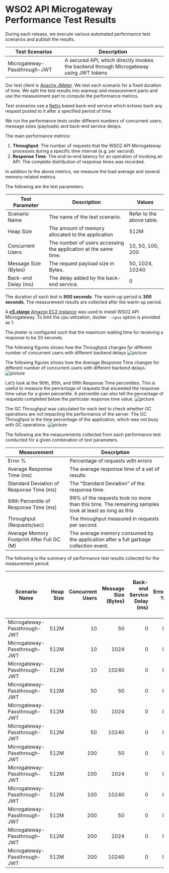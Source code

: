 # WSO2 API Microgateway Performance Test Results

During each release, we execute various automated performance test scenarios and publish the results.

| Test Scenarios | Description |
| --- | --- |
| Microgateway-Passthrough-JWT | A secured API, which directly invokes the backend through Microgateway using JWT tokens |

Our test client is [Apache JMeter](https://jmeter.apache.org/index.html). We test each scenario for a fixed duration of
time. We split the test results into warmup and measurement parts and use the measurement part to compute the
performance metrics.

Test scenarios use a [Netty](https://netty.io/) based back-end service which echoes back any request
posted to it after a specified period of time.

We run the performance tests under different numbers of concurrent users, message sizes (payloads) and back-end service
delays.

The main performance metrics:

1. **Throughput**: The number of requests that the WSO2 API Microgateway processes during a specific time interval (e.g. per second).
2. **Response Time**: The end-to-end latency for an operation of invoking an API. The complete distribution of response times was recorded.

In addition to the above metrics, we measure the load average and several memory-related metrics.

The following are the test parameters.

| Test Parameter | Description | Values |
| --- | --- | --- |
| Scenario Name | The name of the test scenario. | Refer to the above table. |
| Heap Size | The amount of memory allocated to the application | 512M |
| Concurrent Users | The number of users accessing the application at the same time. | 10, 50, 100, 200 |
| Message Size (Bytes) | The request payload size in Bytes. | 50, 1024, 10240 |
| Back-end Delay (ms) | The delay added by the back-end service. | 0 |

The duration of each test is **900 seconds**. The warm-up period is **300 seconds**.
The measurement results are collected after the warm-up period.

A [**c5.xlarge** Amazon EC2 instance](https://aws.amazon.com/ec2/instance-types/) was used to install WSO2 API Microgateway.
To limit the cpu utilization, docker `--cpus` option is provided as 1.

The jmeter is configured such that the maximum waiting time for receiving a response to be 20 seconds.

The following figures shows how the Throughput changes for different number of concurrent users with different backend delays
![picture](plots/thrpt_0ms.png)

The following figures shows how the Average Response Time changes for different number of concurrent users with different backend delays.
![picture](plots/avgt_0ms.png)

Let’s look at the 90th, 95th, and 99th Response Time percentiles. 
This is useful to measure the percentage of requests that exceeded the response time value for a given percentile. 
A percentile can also tell the percentage of requests completed below the particular response time value.
![picture](plots/response_time_0ms.png)

The GC Throughput was calculated for each test to check whether GC operations are not impacting the performance of the server. 
The GC Throughput is the time percentage of the application, which was not busy with GC operations.
![picture](plots/gc_0ms.png)

The following are the measurements collected from each performance test conducted for a given combination of
test parameters.

| Measurement | Description |
| --- | --- |
| Error % | Percentage of requests with errors |
| Average Response Time (ms) | The average response time of a set of results |
| Standard Deviation of Response Time (ms) | The “Standard Deviation” of the response time. |
| 99th Percentile of Response Time (ms) | 99% of the requests took no more than this time. The remaining samples took at least as long as this |
| Throughput (Requests/sec) | The throughput measured in requests per second. |
| Average Memory Footprint After Full GC (M) | The average memory consumed by the application after a full garbage collection event. |

The following is the summary of performance test results collected for the measurement period.

|  Scenario Name | Heap Size | Concurrent Users | Message Size (Bytes) | Back-end Service Delay (ms) | Error % | Throughput (Requests/sec) | Average Response Time (ms) | Standard Deviation of Response Time (ms) | 99th Percentile of Response Time (ms) | WSO2 API Microgateway GC Throughput (%) | Average WSO2 API Microgateway Memory Footprint After Full GC (M) |
|---|---:|---:|---:|---:|---:|---:|---:|---:|---:|---:|---:|
|  Microgateway-Passthrough-JWT | 512M | 10 | 50 | 0 | 0 | 1227.87 | 8.11 | 37.46 | 73 | 98.89 | 21.354 |
|  Microgateway-Passthrough-JWT | 512M | 10 | 1024 | 0 | 0 | 1210.77 | 8.22 | 17.93 | 73 | 99.03 | 21.358 |
|  Microgateway-Passthrough-JWT | 512M | 10 | 10240 | 0 | 0 | 922.65 | 10.78 | 21.5 | 76 | 99.22 | 21.299 |
|  Microgateway-Passthrough-JWT | 512M | 50 | 50 | 0 | 0 | 1347.4 | 37.04 | 36.99 | 104 | 98.08 | 42.398 |
|  Microgateway-Passthrough-JWT | 512M | 50 | 1024 | 0 | 0 | 1286.02 | 38.81 | 37.22 | 104 | 98.32 | 41.319 |
|  Microgateway-Passthrough-JWT | 512M | 50 | 10240 | 0 | 0 | 982.06 | 50.83 | 37.46 | 101 | 98.38 | 37.688 |
|  Microgateway-Passthrough-JWT | 512M | 100 | 50 | 0 | 0 | 1345.89 | 74.22 | 44.5 | 193 | 97.1 | 54.69 |
|  Microgateway-Passthrough-JWT | 512M | 100 | 1024 | 0 | 0 | 1305.35 | 76.52 | 49.65 | 194 | 97.28 | 58.738 |
|  Microgateway-Passthrough-JWT | 512M | 100 | 10240 | 0 | 0 | 982.97 | 101.63 | 42.54 | 198 | 97.77 | 51.889 |
|  Microgateway-Passthrough-JWT | 512M | 200 | 50 | 0 | 0 | 1266.96 | 153.04 | 74.95 | 321 | 94.93 | 58.844 |
|  Microgateway-Passthrough-JWT | 512M | 200 | 1024 | 0 | 0 | 1280.73 | 156.04 | 72.56 | 331 | 95.06 | 64.305 |
|  Microgateway-Passthrough-JWT | 512M | 200 | 10240 | 0 | 0 | 982.94 | 203.41 | 63.14 | 387 | 95.86 | 58.063 |
